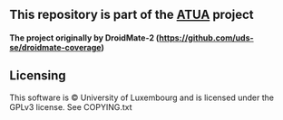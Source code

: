 ## This repository is part of the [ATUA](https://github.com/SNTSVV/ATUA) project

#### The project originally by DroidMate-2 (https://github.com/uds-se/droidmate-coverage)

## Licensing
This software is © University of Luxembourg and is licensed under the GPLv3 license. See COPYING.txt
